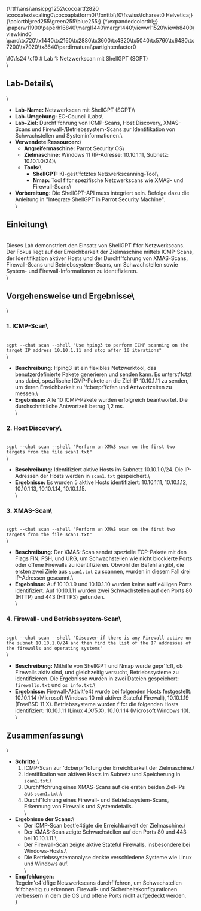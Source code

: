 {\rtf1\ansi\ansicpg1252\cocoartf2820
\cocoatextscaling0\cocoaplatform0{\fonttbl\f0\fswiss\fcharset0 Helvetica;}
{\colortbl;\red255\green255\blue255;}
{\*\expandedcolortbl;;}
\paperw11900\paperh16840\margl1440\margr1440\vieww11520\viewh8400\viewkind0
\pard\tx720\tx1440\tx2160\tx2880\tx3600\tx4320\tx5040\tx5760\tx6480\tx7200\tx7920\tx8640\pardirnatural\partightenfactor0

\f0\fs24 \cf0 # Lab 1: Netzwerkscan mit ShellGPT (SGPT)\
\
## Lab-Details\
\
- **Lab-Name:** Netzwerkscan mit ShellGPT (SGPT)\
- **Lab-Umgebung:** EC-Council iLabs\
- **Lab-Ziel:** Durchf\'fchrung von ICMP-Scans, Host Discovery, XMAS-Scans und Firewall-/Betriebssystem-Scans zur Identifikation von Schwachstellen und Systeminformationen.\
- **Verwendete Ressourcen:**\
  - **Angreifermaschine:** Parrot Security OS\
  - **Zielmaschine:** Windows 11 (IP-Adresse: 10.10.1.11, Subnetz: 10.10.1.0/24)\
  - **Tools:**\
    - **ShellGPT:** KI-gest\'fctztes Netzwerkscanning-Tool\
    - **Nmap:** Tool f\'fcr spezifische Netzwerkscans wie XMAS- und Firewall-Scans\
- **Vorbereitung:** Die ShellGPT-API muss integriert sein. Befolge dazu die Anleitung in "Integrate ShellGPT in Parrot Security Machine".\
\
## Einleitung\
\
Dieses Lab demonstriert den Einsatz von ShellGPT f\'fcr Netzwerkscans. Der Fokus liegt auf der Erreichbarkeit der Zielmaschine mittels ICMP-Scans, der Identifikation aktiver Hosts und der Durchf\'fchrung von XMAS-Scans, Firewall-Scans und Betriebssystem-Scans, um Schwachstellen sowie System- und Firewall-Informationen zu identifizieren.\
\
## Vorgehensweise und Ergebnisse\
\
### 1. ICMP-Scan\
\
`sgpt --chat scan --shell "Use hping3 to perform ICMP scanning on the target IP address 10.10.1.11 and stop after 10 iterations"`\
\
- **Beschreibung:** Hping3 ist ein flexibles Netzwerktool, das benutzerdefinierte Pakete generieren und senden kann. Es unterst\'fctzt uns dabei, spezifische ICMP-Pakete an die Ziel-IP 10.10.1.11 zu senden, um deren Erreichbarkeit zu \'fcberpr\'fcfen und Antwortzeiten zu messen.\
- **Ergebnisse:** Alle 10 ICMP-Pakete wurden erfolgreich beantwortet. Die durchschnittliche Antwortzeit betrug 1,2 ms.\
\
### 2. Host Discovery\
\
`sgpt --chat scan --shell "Perform an XMAS scan on the first two targets from the file scan1.txt"`\
\
- **Beschreibung:** Identifiziert aktive Hosts im Subnetz 10.10.1.0/24. Die IP-Adressen der Hosts werden in `scan1.txt` gespeichert.\
- **Ergebnisse:** Es wurden 5 aktive Hosts identifiziert: 10.10.1.11, 10.10.1.12, 10.10.1.13, 10.10.1.14, 10.10.1.15.\
\
### 3. XMAS-Scan\
\
`sgpt --chat scan --shell "Perform an XMAS scan on the first two targets from the file scan1.txt"`\
\
- **Beschreibung:** Der XMAS-Scan sendet spezielle TCP-Pakete mit den Flags FIN, PSH, und URG, um Schwachstellen wie nicht blockierte Ports oder offene Firewalls zu identifizieren. Obwohl der Befehl angibt, die ersten zwei Ziele aus `scan1.txt` zu scannen, wurden in diesem Fall drei IP-Adressen gescannt.\
- **Ergebnisse:** Auf 10.10.1.9 und 10.10.1.10 wurden keine auff\'e4lligen Ports identifiziert. Auf 10.10.1.11 wurden zwei Schwachstellen auf den Ports 80 (HTTP) und 443 (HTTPS) gefunden.\
\
### 4. Firewall- und Betriebssystem-Scan\
\
`sgpt --chat scan --shell "Discover if there is any Firewall active on the subnet 10.10.1.0/24 and then find the list of the IP addresses of the firewalls and operating systems"`\
\
- **Beschreibung:** Mithilfe von ShellGPT und Nmap wurde gepr\'fcft, ob Firewalls aktiv sind, und gleichzeitig versucht, Betriebssysteme zu identifizieren. Die Ergebnisse wurden in zwei Dateien gespeichert: `firewalls.txt` und `os_info.txt`.\
- **Ergebnisse:** Firewall-Aktivit\'e4t wurde bei folgenden Hosts festgestellt: 10.10.1.14 (Microsoft Windows 10 mit aktiver Stateful Firewall), 10.10.1.19 (FreeBSD 11.X). Betriebssysteme wurden f\'fcr die folgenden Hosts identifiziert: 10.10.1.11 (Linux 4.X/5.X), 10.10.1.14 (Microsoft Windows 10).\
\
## Zusammenfassung\
\
- **Schritte:**\
  1. ICMP-Scan zur \'dcberpr\'fcfung der Erreichbarkeit der Zielmaschine.\
  2. Identifikation von aktiven Hosts im Subnetz und Speicherung in `scan1.txt`.\
  3. Durchf\'fchrung eines XMAS-Scans auf die ersten beiden Ziel-IPs aus `scan1.txt`.\
  4. Durchf\'fchrung eines Firewall- und Betriebssystem-Scans, Erkennung von Firewalls und Systemdetails.\
\
- **Ergebnisse der Scans:**\
  - Der ICMP-Scan best\'e4tigte die Erreichbarkeit der Zielmaschine.\
  - Der XMAS-Scan zeigte Schwachstellen auf den Ports 80 und 443 bei 10.10.1.11.\
  - Der Firewall-Scan zeigte aktive Stateful Firewalls, insbesondere bei Windows-Hosts.\
  - Die Betriebssystemanalyse deckte verschiedene Systeme wie Linux und Windows auf.\
\
- **Empfehlungen:**\
Regelm\'e4\'dfige Netzwerkscans durchf\'fchren, um Schwachstellen fr\'fchzeitig zu erkennen. Firewall- und Sicherheitskonfigurationen verbessern in dem die OS und offene Ports nicht aufgedeckt werden.\
}